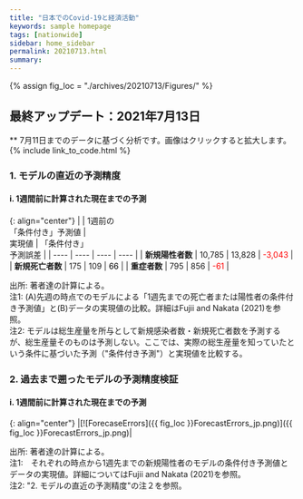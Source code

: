 ```yaml
---
title: "日本でのCovid-19と経済活動"
keywords: sample homepage
tags: [nationwide]
sidebar: home_sidebar
permalink: 20210713.html
summary:
---
```


{% assign fig_loc = "./archives/20210713/Figures/" %}

## 最終アップデート：2021年7月13日
** 7月11日までのデータに基づく分析です。画像はクリックすると拡大します。
{% include link_to_code.html %}

### <!-- 1. Covid-19とGDPの予測される関係-->

<!--{: align="center"}
|[![TradeoffUB]({{ fig_loc }}BaselineTradeoffUBp_jp.png)]({{ fig_loc }}BaselineTradeoffUBp_jp.png)|

出所: 著者達の計算による。<br>
注1: 縦軸は12か月後までに予測されるコロナ感染による総死亡者数、横軸はこれから12か月間の総生産量のリファレンスからの平均乖離。上のパネルでは、最も濃い、次に濃いグレイのエリアはそれぞれ20パーセント、40パーセントの信頼区間を示す。また、最も薄い、次に薄いグレイのエリアはそれぞれ80パーセント、60パーセントの信頼区間を示す。<br>
注2: 黒線:直近の週。赤線:1週間前。青線:2週間前。-->

### 1. モデルの直近の予測精度

#### i. 1週間前に計算された現在までの予測

{: align="center"}
|    | 1週前の<br>「条件付き」予測値 | <br>実現値 | 「条件付き」<br>予測誤差 |
| ---- | ---- | ---- | ---- |
| **新規陽性者数** | 10,785 | 13,828 | <span style="color: red; ">-3,043</span> |
| **新規死亡者数** | 175               | 109 | <span style="color: black; ">66</span> |
| **重症者数** | 795 | 856 | <span style="color: red; ">-61</span> |

出所: 著者達の計算による。<br>
注1: (A)先週の時点でのモデルによる「1週先までの死亡者または陽性者の条件付き予測値」と(B)データの実現値の比較。詳細はFujii and Nakata (2021)を参照。<br>
注2: モデルは総生産量を所与として新規感染者数・新規死亡者数を予測するが、総生産量そのものは予測しない。ここでは、実際の総生産量を知っていたという条件に基づいた予測（"条件付き予測"）と実現値を比較する。

### 2. 過去まで遡ったモデルの予測精度検証

#### i. 1週間前に計算された現在までの予測

{: align="center"}
|[![ForecaseErrors]({{ fig_loc }}ForecastErrors_jp.png)]({{ fig_loc }}ForecastErrors_jp.png)|

出所: 著者達の計算による。<br>
注1:　それぞれの時点から1週先までの新規陽性者のモデルの条件付き予測値とデータの実現値。詳細についてはFujii and Nakata (2021)を参照。<br>
注2: "2. モデルの直近の予測精度"の注２を参照。

